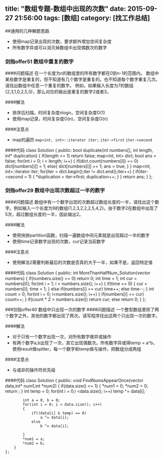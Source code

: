title: "数组专题-数组中出现的次数"
date: 2015-09-27 21:56:00
tags: [数组]
category: [找工作总结]
---

##通用的几种解题思路
- 使用map记录出现的次数，要求额外增加空间复杂度
- 所有数字异或可以消灭掉数组中出现偶数次的数字

### 剑指offer51 数组中重复的数字
####问题描述
在一个长度为n的数组里的所有数字都在0到n-1的范围内。 数组中某些数字是重复的，但不知道有几个数字是重复的。也不知道每个数字重复几次。请找出数组中任意一个重复的数字。 例如，如果输入长度为7的数组{2,3,1,0,2,5,3}，那么对应的输出是重复的数字2或者3。

####解法
- 排序后扫描，时间复杂度nlogn，空间复杂度O(1)
- 使用map记录，时间复杂度O(n)，空间复杂度O(n)

####注意点
- map的遍历
`map<int, int>::iterator iter;`
`iter->first` `iter->second`

####代码
	class Solution {
	public:
	    bool duplicate(int numbers[], int length, int* duplication) {
	        if(length <= 1)
	            return false;
	        map<int, int> dict;
	        bool ans = false;
	        for(int i = 0; i < length; i++)
	        {
	            if(dict.count(numbers[i]) == 0)
	                dict[numbers[i]] = 1;
	            else{
	                dict[numbers[i]] += 1;
	                ans = true;
	            }
	        }
	        map<int, int>::iterator iter;
	        for(iter = dict.begin();iter != dict.end();iter++)
	        {
	            if(iter->second > 1)
	            {
	                *duplication = iter->first;
	                duplication++;
	            }
	        }
	        return ans;
	    }
	};

### 剑指offer29 数组中出现次数超过一半的数字

####问题描述
数组中有一个数字出现的次数超过数组长度的一半，请找出这个数字。例如输入一个长度为9的数组{1,2,3,2,2,2,5,4,2}。由于数字2在数组中出现了5次，超过数组长度的一半，因此输出2。

####解法
- 使用快排partition函数，扫描一遍数组中间元素就是出现超过一半的数字
- 使用time记录数字出现的次数，cur记录当前数字

####注意点
- 使用解法2需要判断最后的次数是否真的大于一半，如果不是，返回特定值

####代码
	class Solution {
	public:
	    int MoreThanHalfNum_Solution(vector<int> numbers) {
	        if(numbers.size() == 0) 
	            return 0;
	    	int time = 1;
	        int cur = numbers[0];
	        for(int i = 1; i < numbers.size(); i++)
	        {
	            if(time == 0)
	            {
	                cur = numbers[i];
	                time = 1;
	            }
	            else if(numbers[i] == cur)
	                time++;
	            else
	                time--;
	        }
	        int count = 0;
	        for(int i = 0; i<numbers.size(); i++)
			{
	            if(numbers[i] == cur)
	                count++;
	        }
	        if(count * 2 > numbers.size())
	            return cur;
	        else
	            return 0;
	    }
	};

###剑指offer40 数组中只出现一次的数字
####问题描述
一个整型数组里除了两个数字之外，其他的数字都出现了两次。请写程序找出这两个只出现一次的数字。

####解法
- 对于只有一个数字出现一次，对所有数字做异或操作
- 有两个数字a,b出现了一次，其它出现偶数次。所有数字异或得temp = a^b，使用result做spliter，每一个数字和temp做与操作，把数组分成两组

####注意点
- 与或非的操作符优先级

####代码
	class Solution {
	public:
	    void FindNumsAppearOnce(vector<int> data,int* num1,int *num2) {
	        if(data.size() <= 1)
	        {
	            *num1 = 0;
	            *num2 = 0;
	            return ;
	        }
	        int temp = 0;
	        for(int i = 0;i <data.size(); i++)
	            temp ^= data[i];
	        
	        int a = 0, b = 0;
	        for(int i = 0; i < data.size(); i++)
	        {
	            if((data[i] & temp) == 0)
	                a ^= data[i];
	            else
	                b ^= data[i];
	                 
	        }
	        *num1 = a;
	        *num2 = b;
	    }
	};


